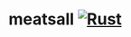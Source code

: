 # meatsall [![Rust](https://github.com/gorel/meatsall/actions/workflows/rust.yml/badge.svg)](https://github.com/gorel/meatsall/actions/workflows/rust.yml)
